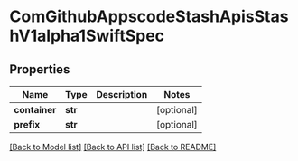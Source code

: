# ComGithubAppscodeStashApisStashV1alpha1SwiftSpec

## Properties
Name | Type | Description | Notes
------------ | ------------- | ------------- | -------------
**container** | **str** |  | [optional] 
**prefix** | **str** |  | [optional] 

[[Back to Model list]](../README.md#documentation-for-models) [[Back to API list]](../README.md#documentation-for-api-endpoints) [[Back to README]](../README.md)


